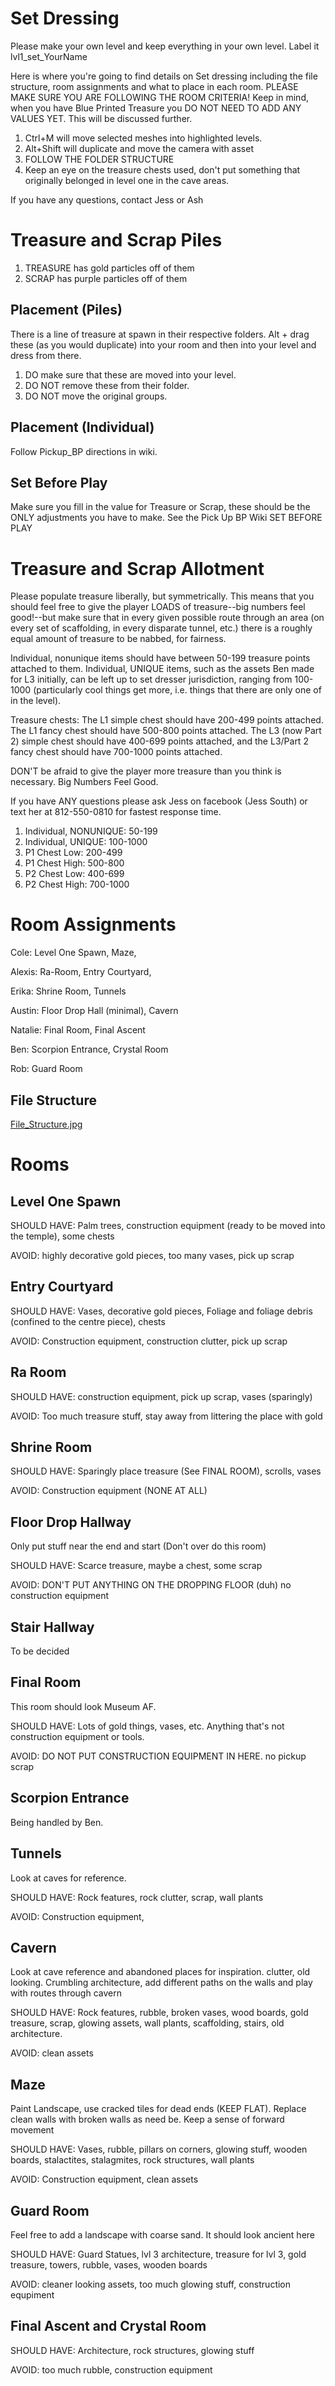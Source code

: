 # Set Dressing
Please make your own level and keep everything in your own level. Label it lvl1_set_YourName

Here is where you're going to find details on Set dressing including the file structure, room assignments and what to place in each room. PLEASE MAKE SURE YOU ARE FOLLOWING THE ROOM CRITERIA! Keep in mind, when you have Blue Printed Treasure you DO NOT NEED TO ADD ANY VALUES YET. This will be discussed further.
1. Ctrl+M will move selected meshes into highlighted levels.
1. Alt+Shift will duplicate and move the camera with asset
1. FOLLOW THE FOLDER STRUCTURE
1. Keep an eye on the treasure chests used, don't put something that originally belonged in level one in the cave areas.

If you have any questions, contact Jess or Ash

# Treasure and Scrap Piles
1. TREASURE has gold particles off of them
1. SCRAP has purple particles off of them

## Placement (Piles)

There is a line of treasure at spawn in their respective folders. Alt + drag these (as you would duplicate) into your room and then into your level and dress from there. 

1. DO make sure that these are moved into your level.
1. DO NOT remove these from their folder.
1. DO NOT move the original groups.

## Placement (Individual)
Follow Pickup_BP directions in wiki.

## Set Before Play 

Make sure you fill in the value for Treasure or Scrap, these should be the ONLY adjustments you have to make. See the Pick Up BP Wiki SET BEFORE PLAY


# Treasure and Scrap Allotment

Please populate treasure liberally, but symmetrically. This means that you should feel free to give the player LOADS of treasure--big numbers feel good!--but make sure that in every given possible route through an area (on every set of scaffolding, in every disparate tunnel, etc.) there is a roughly equal amount of treasure to be nabbed, for fairness.

Individual, nonunique items should have between 50-199 treasure points attached to them. Individual, UNIQUE items, such as the assets Ben made for L3 initially, can be left up to set dresser jurisdiction, ranging from 100-1000 (particularly cool things get more, i.e. things that there are only one of in the level).

Treasure chests: The L1 simple chest should have 200-499 points attached. The L1 fancy chest should have 500-800 points attached. The L3 (now Part 2) simple chest should have 400-699 points attached, and the L3/Part 2 fancy chest should have 700-1000 points attached.

DON'T be afraid to give the player more treasure than you think is necessary. Big Numbers Feel Good.

If you have ANY questions please ask Jess on facebook (Jess South) or text her at 812-550-0810 for fastest response time.

1. Individual, NONUNIQUE: 50-199
1. Individual, UNIQUE: 100-1000
1. P1 Chest Low: 200-499
1. P1 Chest High: 500-800
1. P2 Chest Low: 400-699
1. P2 Chest High: 700-1000


# Room Assignments

Cole: Level One Spawn, Maze,

Alexis: Ra-Room, Entry Courtyard,

Erika: Shrine Room, Tunnels 

Austin: Floor Drop Hall (minimal), Cavern

Natalie: Final Room, Final Ascent

Ben: Scorpion Entrance, Crystal Room

Rob: Guard Room


## File Structure
[File_Structure.jpg](wiki-attachment:File_Structure.jpg)


# Rooms

## Level One Spawn

SHOULD HAVE: Palm trees, construction equipment (ready to be moved into the temple), some chests

AVOID: highly decorative gold pieces, too many vases, pick up scrap

## Entry Courtyard
SHOULD HAVE: Vases, decorative gold pieces, Foliage and foliage debris (confined to the centre piece), chests

AVOID: Construction equipment, construction clutter, pick up scrap
## Ra Room
SHOULD HAVE: construction equipment, pick up scrap, vases (sparingly)

AVOID: Too much treasure stuff, stay away from littering the place with gold

## Shrine Room

SHOULD HAVE: Sparingly place treasure (See FINAL ROOM), scrolls, vases

AVOID: Construction equipment (NONE AT ALL)

## Floor Drop Hallway
Only put stuff near the end and start (Don't over do this room)

SHOULD HAVE: Scarce treasure, maybe  a chest, some scrap

AVOID: DON'T PUT ANYTHING ON THE DROPPING FLOOR (duh) no construction equipment

## Stair Hallway
To be decided

## Final Room
This room should look Museum AF.

SHOULD HAVE: Lots of gold things, vases, etc. Anything that's not construction equipment or tools.

AVOID: DO NOT PUT CONSTRUCTION EQUIPMENT IN HERE. no pickup scrap

## Scorpion Entrance
Being handled by Ben.

## Tunnels

Look at caves for reference. 

SHOULD HAVE: Rock features, rock clutter, scrap, wall plants

AVOID: Construction equipment, 

## Cavern

Look at cave reference and abandoned places for inspiration. clutter, old looking. Crumbling architecture, add different paths on the walls and play with routes through cavern

SHOULD HAVE: Rock features, rubble, broken vases, wood boards, gold treasure, scrap, glowing assets, wall plants, scaffolding, stairs, old architecture.

AVOID: clean assets

## Maze

Paint Landscape, use cracked tiles for dead ends (KEEP FLAT). Replace clean walls with broken walls as need be. Keep a sense of forward movement

SHOULD HAVE: Vases, rubble, pillars on corners, glowing stuff, wooden boards, stalactites, stalagmites, rock structures, wall plants

AVOID: Construction equipment, clean assets

## Guard Room

Feel free to add a landscape with coarse sand. It should look ancient here

SHOULD HAVE: Guard Statues, lvl 3 architecture, treasure for lvl 3, gold treasure, towers, rubble, vases, wooden boards

AVOID: cleaner looking assets, too much glowing stuff, construction equpiment

## Final Ascent and Crystal Room

SHOULD HAVE: Architecture, rock structures, glowing stuff

AVOID: too much rubble, construction equipment